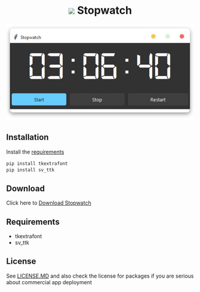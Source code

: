 
<h1 align='center'> <img width=32 src='https://d1nhio0ox7pgb.cloudfront.net/_img/g_collection_png/standard/512x512/stopwatch.png'> Stopwatch</h1>
<p align='center'>
    <img src='../../_img/stopwatch.jpg'>
</p>

## Installation

Install the [requirements](#requirements)
```bash
pip install tkextrafont
pip install sv_ttk
```

## Download

Click here to [Download Stopwatch](https://downgit.github.io/#/home?url=https://github.com/besnoi/pyapps/tree/master/src/Stopwatch)

## Requirements
- tkextrafont
- sv_ttk

## License

See [LICENSE.MD](../../LICENSE.MD) and also check the license for packages if you are serious about commercial app deployment